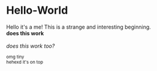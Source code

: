 # Hello-World
Hello it's a me!
This is a strange and interesting beginning.
<br><b> does this work </b></br>
<br><i> does this work too? </i></br>
<sub> <br> omg tiny </br> </sub>
<sup> hehexd it's on top </sup></br>


